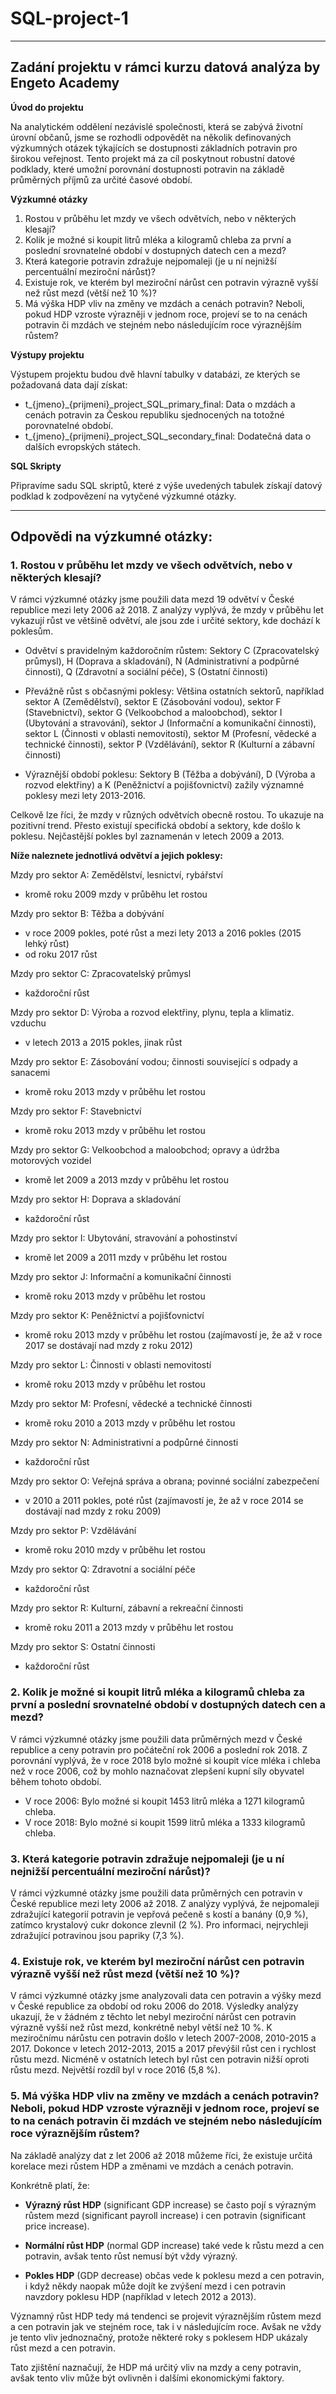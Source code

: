 # SQL-project-1
---
## Zadání projektu v rámci kurzu datová analýza by Engeto Academy

**Úvod do projektu**

Na analytickém oddělení nezávislé společnosti, která se zabývá životní úrovní občanů, jsme se rozhodli odpovědět na několik definovaných výzkumných otázek týkajících se dostupnosti základních potravin pro širokou veřejnost. Tento projekt má za cíl poskytnout robustní datové podklady, které umožní porovnání dostupnosti potravin na základě průměrných příjmů za určité časové období.

**Výzkumné otázky**

1. Rostou v průběhu let mzdy ve všech odvětvích, nebo v některých klesají?
2. Kolik je možné si koupit litrů mléka a kilogramů chleba za první a poslední srovnatelné období v dostupných datech cen a mezd?
3. Která kategorie potravin zdražuje nejpomaleji (je u ní nejnižší percentuální meziroční nárůst)?
4. Existuje rok, ve kterém byl meziroční nárůst cen potravin výrazně vyšší než růst mezd (větší než 10 %)?
5. Má výška HDP vliv na změny ve mzdách a cenách potravin? Neboli, pokud HDP vzroste výrazněji v jednom roce, projeví se to na cenách potravin či mzdách ve stejném nebo následujícím roce výraznějším růstem?

**Výstupy projektu**

Výstupem projektu budou dvě hlavní tabulky v databázi, ze kterých se požadovaná data dají získat:

- t_{jmeno}_{prijmeni}_project_SQL_primary_final: Data o mzdách a cenách potravin za Českou republiku sjednocených na totožné porovnatelné období.
- t_{jmeno}_{prijmeni}_project_SQL_secondary_final: Dodatečná data o dalších evropských státech.

**SQL Skripty**

Připravíme sadu SQL skriptů, které z výše uvedených tabulek získají datový podklad k zodpovězení na vytyčené výzkumné otázky.

---

## Odpovědi na výzkumné otázky:

### 1. Rostou v průběhu let mzdy ve všech odvětvích, nebo v některých klesají?

V rámci výzkumné otázky jsme použili data mezd 19 odvětví v České republice mezi lety 2006 až 2018. Z analýzy vyplývá, že mzdy v průběhu let vykazují růst ve většině odvětví, ale jsou zde i určité sektory, kde dochází k poklesům.

- Odvětví s pravidelným každoročním růstem: Sektory C (Zpracovatelský průmysl), H (Doprava a skladování), N (Administrativní a podpůrné činnosti), Q (Zdravotní a sociální péče), S (Ostatní činnosti)

- Převážně růst s občasnými poklesy: Většina ostatních sektorů, například sektor A (Zemědělství), sektor E (Zásobování vodou), sektor F (Stavebnictví), sektor G (Velkoobchod a maloobchod), sektor I (Ubytování a stravování), sektor J (Informační a komunikační činnosti), sektor L (Činnosti v oblasti nemovitostí), sektor M (Profesní, vědecké a technické činnosti), sektor P (Vzdělávání), sektor R (Kulturní a zábavní činnosti)

- Výraznější období poklesu: Sektory B (Těžba a dobývání), D (Výroba a rozvod elektřiny) a K (Peněžnictví a pojišťovnictví) zažily významné poklesy mezi lety 2013-2016.

Celkově lze říci, že mzdy v různých odvětvích obecně rostou. To ukazuje na pozitivní trend. Přesto existují specifická období a sektory, kde došlo k poklesu. Nejčastější pokles byl zaznamenán v letech 2009 a 2013.


**Níže naleznete jednotlivá odvětví a jejich poklesy:**

Mzdy pro sektor A: Zemědělství, lesnictví, rybářství
- kromě roku 2009 mzdy v průběhu let rostou

Mzdy pro sektor B: Těžba a dobývání
- v roce 2009 pokles, poté růst a mezi lety 2013 a 2016 pokles (2015 lehký růst)
- od roku 2017 růst

Mzdy pro sektor C: Zpracovatelský průmysl
- každoroční růst

Mzdy pro sektor D: Výroba a rozvod elektřiny, plynu, tepla a klimatiz. vzduchu
- v letech 2013 a 2015 pokles, jinak růst

Mzdy pro sektor E: Zásobování vodou; činnosti související s odpady a sanacemi
- kromě roku 2013 mzdy v průběhu let rostou

Mzdy pro sektor F: Stavebnictví
- kromě roku 2013 mzdy v průběhu let rostou

Mzdy pro sektor G: Velkoobchod a maloobchod; opravy a údržba motorových vozidel
- kromě let 2009 a 2013 mzdy v průběhu let rostou

Mzdy pro sektor H: Doprava a skladování
- každoroční růst

Mzdy pro sektor I: Ubytování, stravování a pohostinství
- kromě let 2009 a 2011 mzdy v průběhu let rostou

Mzdy pro sektor J: Informační a komunikační činnosti
- kromě roku 2013 mzdy v průběhu let rostou

Mzdy pro sektor K: Peněžnictví a pojišťovnictví
- kromě roku 2013 mzdy v průběhu let rostou (zajímavostí je, že až v roce 2017 se dostávají nad mzdy z roku 2012)

Mzdy pro sektor L: Činnosti v oblasti nemovitostí
- kromě roku 2013 mzdy v průběhu let rostou

Mzdy pro sektor M: Profesní, vědecké a technické činnosti
- kromě roku 2010 a 2013 mzdy v průběhu let rostou

Mzdy pro sektor N: Administrativní a podpůrné činnosti
- každoroční růst

Mzdy pro sektor O: Veřejná správa a obrana; povinné sociální zabezpečení
- v 2010 a 2011 pokles, poté růst (zajímavostí je, že až v roce 2014 se dostávají nad mzdy z roku 2009)

Mzdy pro sektor P: Vzdělávání
- kromě roku 2010 mzdy v průběhu let rostou

Mzdy pro sektor Q: Zdravotní a sociální péče
- každoroční růst

Mzdy pro sektor R: Kulturní, zábavní a rekreační činnosti
- kromě roku 2011 a 2013 mzdy v průběhu let rostou

Mzdy pro sektor S: Ostatní činnosti
- každoroční růst


### 2. Kolik je možné si koupit litrů mléka a kilogramů chleba za první a poslední srovnatelné období v dostupných datech cen a mezd?

V rámci výzkumné otázky jsme použili data průměrných mezd v České republice a ceny potravin pro počáteční rok 2006 a poslední rok 2018. Z porovnání vyplývá, že v roce 2018 bylo možné si koupit více mléka i chleba než v roce 2006, což by mohlo naznačovat zlepšení kupní síly obyvatel během tohoto období.

- V roce 2006: Bylo možné si koupit 1453 litrů mléka a 1271 kilogramů chleba.
- V roce 2018: Bylo možné si koupit 1599 litrů mléka a 1333 kilogramů chleba.


### 3. Která kategorie potravin zdražuje nejpomaleji (je u ní nejnižší percentuální meziroční nárůst)?

V rámci výzkumné otázky jsme použili data průměrných cen potravin v České republice mezi lety 2006 až 2018. Z analýzy vyplývá, že nejpomaleji zdražující kategorií potravin je vepřová pečeně s kostí a banány (0,9 %), zatímco krystalový cukr dokonce zlevnil (2 %).
Pro informaci, nejrychleji zdražující potravinou jsou papriky (7,3 %).


### 4. Existuje rok, ve kterém byl meziroční nárůst cen potravin výrazně vyšší než růst mezd (větší než 10 %)?

V rámci výzkumné otázky jsme analyzovali data cen potravin a výšky mezd v České republice za období od roku 2006 do 2018. Výsledky analýzy ukazují, že v žádném z těchto let nebyl meziroční nárůst cen potravin výrazně vyšší než růst mezd, konkrétně nebyl větší než 10 %.
K meziročnímu nárůstu cen potravin došlo v letech 2007-2008, 2010-2015 a 2017. Dokonce v letech 2012-2013, 2015 a 2017 převýšil růst cen i rychlost růstu mezd. Nicméně v ostatních letech byl růst cen potravin nižší oproti růstu mezd. Největší rozdíl byl v roce 2016 (5,8 %).


### 5. Má výška HDP vliv na změny ve mzdách a cenách potravin? Neboli, pokud HDP vzroste výrazněji v jednom roce, projeví se to na cenách potravin či mzdách ve stejném nebo následujícím roce výraznějším růstem?

Na základě analýzy dat z let 2006 až 2018 můžeme říci, že existuje určitá korelace mezi růstem HDP a změnami ve mzdách a cenách potravin.

Konkrétně platí, že:

- **Výrazný růst HDP** (significant GDP increase) se často pojí s výrazným růstem mezd (significant payroll increase) i cen potravin (significant price increase).

- **Normální růst HDP** (normal GDP increase) také vede k růstu mezd a cen potravin, avšak tento růst nemusí být vždy výrazný.

- **Pokles HDP** (GDP decrease) občas vede k poklesu mezd a cen potravin, i když někdy naopak může dojít ke zvýšení mezd i cen potravin navzdory poklesu HDP (například v letech 2012 a 2013).

Významný růst HDP tedy má tendenci se projevit výraznějším růstem mezd a cen potravin jak ve stejném roce, tak i v následujícím roce. Avšak ne vždy je tento vliv jednoznačný, protože některé roky s poklesem HDP ukázaly růst mezd a cen potravin.

Tato zjištění naznačují, že HDP má určitý vliv na mzdy a ceny potravin, avšak tento vliv může být ovlivněn i dalšími ekonomickými faktory.


